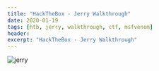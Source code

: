 ```yaml
---
title: "HackTheBox - Jerry Walkthrough"
date: 2020-01-19 
tags: [htb, jerry, walkthrough, ctf, msfvenom]
header:  
excerpt: "HackTheBox - Jerry Walkthrough"
---
```


![jerry](/images/htb/jerry.png)